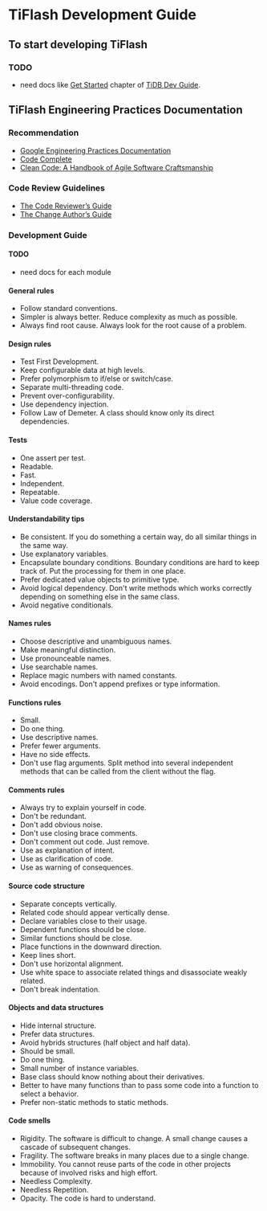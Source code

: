 # TiFlash Development Guide

## To start developing TiFlash

### TODO

- need docs like [Get Started](https://pingcap.github.io/tidb-dev-guide/get-started/introduction.html) chapter of [TiDB Dev Guide](https://pingcap.github.io/tidb-dev-guide/index.html).

## TiFlash Engineering Practices Documentation

### Recommendation

- [Google Engineering Practices Documentation](https://google.github.io/eng-practices/)
- [Code Complete](https://en.wikipedia.org/wiki/Code_Complete)
- [Clean Code: A Handbook of Agile Software Craftsmanship](https://en.wikipedia.org/wiki/Robert_C._Martin)

### Code Review Guidelines

- [The Code Reviewer’s Guide](https://google.github.io/eng-practices/review/reviewer/)
- [The Change Author’s Guide](https://google.github.io/eng-practices/review/developer/)

### Development Guide

#### TODO

- need docs for each module

#### General rules

- Follow standard conventions.
- Simpler is always better. Reduce complexity as much as possible.
- Always find root cause. Always look for the root cause of a problem.

#### Design rules

- Test First Development.
- Keep configurable data at high levels.
- Prefer polymorphism to if/else or switch/case.
- Separate multi-threading code.
- Prevent over-configurability.
- Use dependency injection.
- Follow Law of Demeter. A class should know only its direct dependencies.

#### Tests

- One assert per test.
- Readable.
- Fast.
- Independent.
- Repeatable.
- Value code coverage.

#### Understandability tips

- Be consistent. If you do something a certain way, do all similar things in the same way.
- Use explanatory variables.
- Encapsulate boundary conditions. Boundary conditions are hard to keep track of. Put the processing for them in one place.
- Prefer dedicated value objects to primitive type.
- Avoid logical dependency. Don't write methods which works correctly depending on something else in the same class.
- Avoid negative conditionals.

#### Names rules

- Choose descriptive and unambiguous names.
- Make meaningful distinction.
- Use pronounceable names.
- Use searchable names.
- Replace magic numbers with named constants.
- Avoid encodings. Don't append prefixes or type information.

#### Functions rules

- Small.
- Do one thing.
- Use descriptive names.
- Prefer fewer arguments.
- Have no side effects.
- Don't use flag arguments. Split method into several independent methods that can be called from the client without the flag.

#### Comments rules

- Always try to explain yourself in code.
- Don't be redundant.
- Don't add obvious noise.
- Don't use closing brace comments.
- Don't comment out code. Just remove.
- Use as explanation of intent.
- Use as clarification of code.
- Use as warning of consequences.

#### Source code structure

- Separate concepts vertically.
- Related code should appear vertically dense.
- Declare variables close to their usage.
- Dependent functions should be close.
- Similar functions should be close.
- Place functions in the downward direction.
- Keep lines short.
- Don't use horizontal alignment.
- Use white space to associate related things and disassociate weakly related.
- Don't break indentation.

#### Objects and data structures

- Hide internal structure.
- Prefer data structures.
- Avoid hybrids structures (half object and half data).
- Should be small.
- Do one thing.
- Small number of instance variables.
- Base class should know nothing about their derivatives.
- Better to have many functions than to pass some code into a function to select a behavior.
- Prefer non-static methods to static methods.

#### Code smells

- Rigidity. The software is difficult to change. A small change causes a cascade of subsequent changes.
- Fragility. The software breaks in many places due to a single change.
- Immobility. You cannot reuse parts of the code in other projects because of involved risks and high effort.
- Needless Complexity.
- Needless Repetition.
- Opacity. The code is hard to understand.
